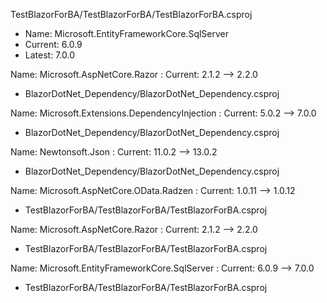 
 
 TestBlazorForBA/TestBlazorForBA/TestBlazorForBA.csproj 
 - Name: Microsoft.EntityFrameworkCore.SqlServer 
 - Current: 6.0.9 
 - Latest: 7.0.0
 


 
 Name: Microsoft.AspNetCore.Razor : Current: 2.1.2 --> 2.2.0 
 - BlazorDotNet_Dependency/BlazorDotNet_Dependency.csproj
 
 Name: Microsoft.Extensions.DependencyInjection : Current: 5.0.2 --> 7.0.0 
 - BlazorDotNet_Dependency/BlazorDotNet_Dependency.csproj
 
 Name: Newtonsoft.Json : Current: 11.0.2 --> 13.0.2 
 - BlazorDotNet_Dependency/BlazorDotNet_Dependency.csproj
 
 Name: Microsoft.AspNetCore.OData.Radzen : Current: 1.0.11 --> 1.0.12 
 - TestBlazorForBA/TestBlazorForBA/TestBlazorForBA.csproj
 
 Name: Microsoft.AspNetCore.Razor : Current: 2.1.2 --> 2.2.0 
 - TestBlazorForBA/TestBlazorForBA/TestBlazorForBA.csproj
 
 Name: Microsoft.EntityFrameworkCore.SqlServer : Current: 6.0.9 --> 7.0.0 
 - TestBlazorForBA/TestBlazorForBA/TestBlazorForBA.csproj